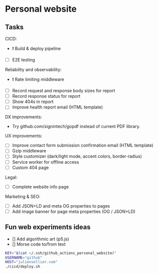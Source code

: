 # Personal website

## Tasks

CICD:
- ❗ Build & deploy pipeline
- [ ] E2E testing

Reliability and observability:
- ❗ Rate limiting middleware
- [ ] Record request and response body sizes for report
- [ ] Record response status for report
- [ ] Show 404s in report
- [ ] Improve health report email (HTML template)

DX improvements:
- Try github.com/signintech/gopdf instead of current PDF library.

UX improvements:
- [ ] Improve contact form submission confirmation email (HTML template)
- [ ] Gzip middleware
- [ ] Style customizer (dark/light mode, accent colors, border-radius)
- [ ] Service worker for offline access
- [ ] Custom 404 page

Legal:
- [ ] Complete website info page

Marketing & SEO:
- [ ] Add JSON+LD and meta OG properties to pages
- [ ] Add image banner for page meta properties (OG / JSON+LD)

## Fun web experiments ideas

- [] Add algorithmic art (p5.js)
- [] Morse code to/from text

```bash
KEY="$(cat ~/.ssh/github_actions_personal_website)"
USERNAME="github"
HOST="juliensellier.com"
./cicd/deploy.sh
```